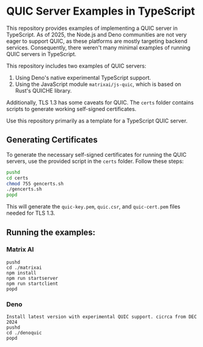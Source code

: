 # QUIC Server Examples in TypeScript

This repository provides examples of implementing a QUIC server in TypeScript.
As of 2025, the Node.js and Deno communities are not very eager to support QUIC,
as these platforms are mostly targeting backend services. Consequently, there
weren't many minimal examples of running QUIC servers in TypeScript.

This repository includes two examples of QUIC servers:

1. Using Deno's native experimental TypeScript support.
2. Using the JavaScript module `matrixai/js-quic`, which is based on Rust's
   QUICHE library.

Additionally, TLS 1.3 has some caveats for QUIC. The `certs` folder contains
scripts to generate working self-signed certificates.

Use this repository primarily as a template for a TypeScript QUIC server.

## Generating Certificates

To generate the necessary self-signed certificates for running the QUIC servers,
use the provided script in the `certs` folder. Follow these steps:

```bash
pushd
cd certs
chmod 755 gencerts.sh
./gencerts.sh
popd
```

This will generate the `quic-key.pem`, `quic.csr`, and `quic-cert.pem` files
needed for TLS 1.3.

## Running the examples:

### Matrix AI

```
pushd
cd ./matrixai
npm install
npm run startserver
npm run startclient
popd
```

### Deno

```
Install latest version with experimental QUIC support. cicrca from DEC 2024
pushd
cd ./denoquic
popd
```
